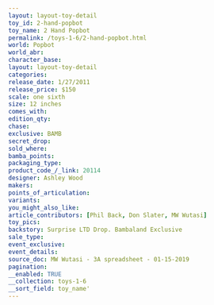 ```yaml
---
layout: layout-toy-detail 
toy_id: 2-hand-popbot
toy_name: 2 Hand Popbot
permalink: /toys-1-6/2-hand-popbot.html
world: Popbot
world_abr: 
character_base: 
layout: layout-toy-detail
categories: 
release_date: 1/27/2011
release_price: $150 
scale: one sixth
size: 12 inches
comes_with: 
edition_qty: 
chase: 
exclusive: BAMB
secret_drop: 
sold_where: 
bamba_points: 
packaging_type: 
product_code_/_link: 20114
designer: Ashley Wood
makers: 
points_of_articulation: 
variants: 
you_might_also_like: 
article_contributors: [Phil Back, Don Slater, MW Wutasi]
toy_pics: 
backstory: Surprise LTD Drop. Bambaland Exclusive
sale_type: 
event_exclusive: 
event_details: 
source_doc: MW Wutasi - 3A spreadsheet - 01-15-2019
pagination: 
__enabled: TRUE
__collection: toys-1-6
__sort_field: toy_name'
---
```

